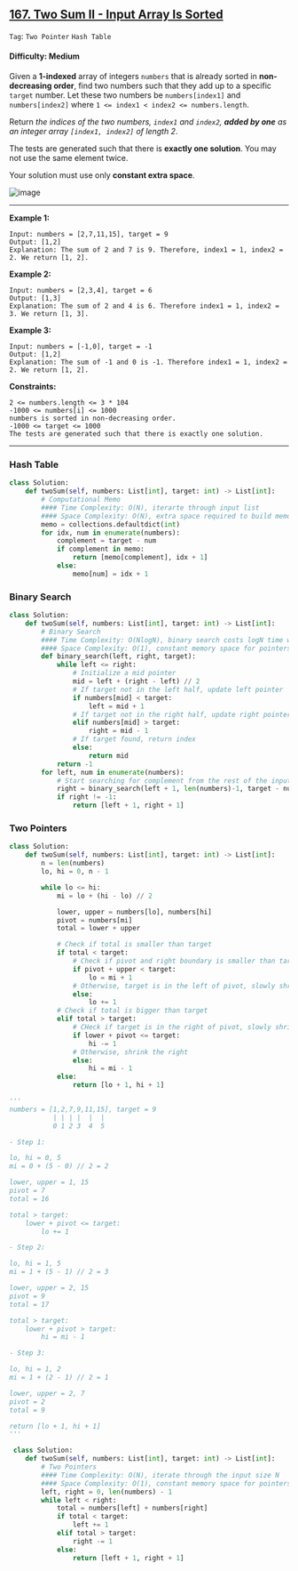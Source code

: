 ## [167. Two Sum II - Input Array Is Sorted](https://leetcode.com/problems/two-sum-ii-input-array-is-sorted)

```Tag```: ```Two Pointer``` ```Hash Table```

#### Difficulty: Medium

Given a __1-indexed__ array of integers ```numbers``` that is already sorted in __non-decreasing order__, find two numbers such that they add up to a specific ```target``` number. Let these two numbers be ```numbers[index1]``` and ```numbers[index2]``` where ```1 <= index1 < index2 <= numbers.length```.

Return _the indices of the two numbers, ```index1``` and ```index2```, __added by one__ as an integer array ```[index1, index2]``` of length 2_.

The tests are generated such that there is __exactly one solution__. You may not use the same element twice.

Your solution must use only __constant extra space__.

![image](https://user-images.githubusercontent.com/35042430/209867460-fea452f2-d20c-4c79-9c6a-b90722630225.png)

---

__Example 1:__
```
Input: numbers = [2,7,11,15], target = 9
Output: [1,2]
Explanation: The sum of 2 and 7 is 9. Therefore, index1 = 1, index2 = 2. We return [1, 2].
```

__Example 2:__
```
Input: numbers = [2,3,4], target = 6
Output: [1,3]
Explanation: The sum of 2 and 4 is 6. Therefore index1 = 1, index2 = 3. We return [1, 3].
```

__Example 3:__
```
Input: numbers = [-1,0], target = -1
Output: [1,2]
Explanation: The sum of -1 and 0 is -1. Therefore index1 = 1, index2 = 2. We return [1, 2].
```

__Constraints:__
```
2 <= numbers.length <= 3 * 104
-1000 <= numbers[i] <= 1000
numbers is sorted in non-decreasing order.
-1000 <= target <= 1000
The tests are generated such that there is exactly one solution.
```

---

### Hash Table

```Python
class Solution:
    def twoSum(self, numbers: List[int], target: int) -> List[int]:
        # Computational Memo
        #### Time Complexity: O(N), iterarte through input list
        #### Space Complexity: O(N), extra space required to build memo
        memo = collections.defaultdict(int)
        for idx, num in enumerate(numbers):
            complement = target - num
            if complement in memo:
                return [memo[complement], idx + 1]
            else:
                memo[num] = idx + 1
```
 
### Binary Search
 
```Python
class Solution:
    def twoSum(self, numbers: List[int], target: int) -> List[int]:
        # Binary Search
        #### Time Complexity: O(NlogN), binary search costs logN time while iterate through the input size N
        #### Space Complexity: O(1), constant memory space for pointers
        def binary_search(left, right, target):
            while left <= right:
                # Initialize a mid pointer
                mid = left + (right - left) // 2
                # If target not in the left half, update left pointer
                if numbers[mid] < target:
                    left = mid + 1
                # If target not in the right half, update right pointer
                elif numbers[mid] > target:
                    right = mid - 1
                # If target found, return index
                else:
                    return mid
            return -1
        for left, num in enumerate(numbers):
            # Start searching for complement from the rest of the input
            right = binary_search(left + 1, len(numbers)-1, target - num)
            if right != -1:
                return [left + 1, right + 1]
```
 
### Two Pointers
 
```Python
class Solution:
    def twoSum(self, numbers: List[int], target: int) -> List[int]:
        n = len(numbers)
        lo, hi = 0, n - 1

        while lo <= hi:
            mi = lo + (hi - lo) // 2

            lower, upper = numbers[lo], numbers[hi]
            pivot = numbers[mi]
            total = lower + upper

            # Check if total is smaller than target
            if total < target:
                # Check if pivot and right boundary is smaller than target, shrink the left
                if pivot + upper < target:
                    lo = mi + 1
                # Otherwise, target is in the left of pivot, slowly shrink the left
                else:
                    lo += 1
            # Check if total is bigger than target
            elif total > target:
                # CHeck if target is in the right of pivot, slowly shrink the right
                if lower + pivot <= target:
                    hi -= 1
                # Otherwise, shrink the right
                else:
                    hi = mi - 1
            else:
                return [lo + 1, hi + 1]

'''
numbers = [1,2,7,9,11,15], target = 9
           | | | |  |  |
           0 1 2 3  4  5

- Step 1:

lo, hi = 0, 5
mi = 0 + (5 - 0) // 2 = 2

lower, upper = 1, 15
pivot = 7
total = 16

total > target:
    lower + pivot <= target:
        lo += 1

- Step 2:

lo, hi = 1, 5
mi = 1 + (5 - 1) // 2 = 3

lower, upper = 2, 15
pivot = 9
total = 17

total > target:
    lower + pivot > target:
        hi = mi - 1

- Step 3:

lo, hi = 1, 2
mi = 1 + (2 - 1) // 2 = 1

lower, upper = 2, 7
pivot = 2
total = 9

return [lo + 1, hi + 1]
'''
```
 
```Python
 class Solution:
    def twoSum(self, numbers: List[int], target: int) -> List[int]:
        # Two Pointers
        #### Time Complexity: O(N), iterate through the input size N
        #### Space Complexity: O(1), constant memory space for pointers
        left, right = 0, len(numbers) - 1
        while left < right:
            total = numbers[left] + numbers[right]
            if total < target:
                left += 1
            elif total > target:
                right -= 1
            else:
                return [left + 1, right + 1]
```
